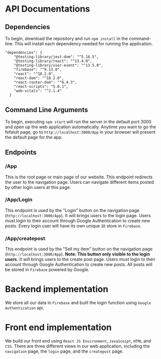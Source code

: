 # API Documentations
## Dependencies
To begin, download the repository and run ```npm install``` in the command-line. This will install each dependency needed for running the application.
```
"dependencies": {
    "@testing-library/jest-dom": "^5.16.5",
    "@testing-library/react": "^13.4.0",
    "@testing-library/user-event": "^13.5.0",
    "firebase": "^9.13.0",
    "react": "^18.2.0",
    "react-dom": "^18.2.0",
    "react-router-dom": "^6.4.3",
    "react-scripts": "5.0.1",
    "web-vitals": "^2.1.4"
  }
```


## Command Line Arguments
To begin, executing `npm start` will run the server in the default port 3000 and open up the web application automatically. Anytime you want to go the fefalult page, go to `http://localhost:3000/App` in your browser will present the default page for the app.


## Endpoints
### /App
This is the root page or main page of our website. This endpoint redirects the user to the navigation page. Users can navigate different items posted by other login users at this page.

### /App/Login
This endpoint is used by the "Login" button on the navigation page (`http://localhost:3000/App`). It will brings users to the login page. Users must login to their account through Google Authentication to create new posts. Every login user will have its own unique `ID` store in `Firebase`.

### /App/createpost
This endpoint is used by the "Sell my item" button on the navigation page (`http://localhost:3000/App`). **Note: This button only visible to the login users.** It will brings users to the create post page. Users must login to their account through Google Authentication to create new posts. All posts will be stored in `Firebase` powered by Google.


# Backend implementation
We store all our data in `Firebase` and built the login function using `Google Authentication` api.


# Front end implementation
We build our front end using `React JS Environment`, `JavaSceipt`, `HTML` and `CSS`. There are three different views in our web application, including the `navigation` page, the `login` page, and the `createpost` page.


